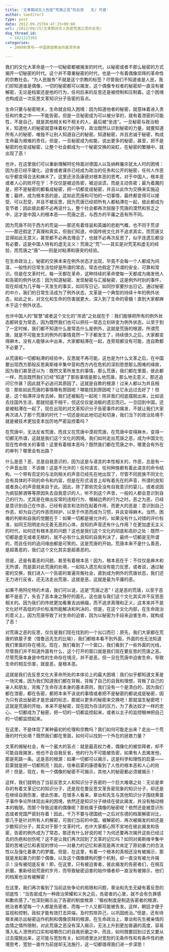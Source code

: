```yaml
---
title: '文革期间文人告密“荒唐之恶”的反思   文/ 可君'
author: sweditor3
type: post
date: 2012-09-25T04:47:25+00:00
url: /2012/09/25/文革期间文人告密荒唐之恶的反思/
dsq_thread_id:
  - 1921223393
categories:
  - 2009秋季号——中国家庭教会的属灵传承

---
```

我们的文化大革命是一个一切秘密都被揭发的时代，以秘密或者不那么秘密的方式揭开一切秘密的时代。这个并不尊重秘密的时代，也是一个有着偶像崇拜的革命性的宗教社会。“为人民服务”不就是这个宗教的标签？尽管我们不知道谁是人民，我们却知道谁是偶像，一切的秘密都可以揭发，这个偶像专权者的秘密却一直没有被解密，无论是档案还是他的行为，任何后来的反思还是被控制和压制着。这个困境也构成这一次反思文革知识分子告密的盲点。
  
生命只要与秘密相关，生命就会陷入困境：因为知道他者的秘密，就意味着进入责任和约束之中——不能告密。但是一旦秘密成为可以被分享的，就有着泄密的可能性，不是自己，就是其他相关和不相关的人，最后被“坐连”。一旦秘密与政治相关，知道他人的秘密就意味着权力的争夺，政治既然认识到秘密的力量，就要知道所有人的秘密，唯独不让别人知道自己的秘密。知道秘密，并且忠诚于秘密，构成生命最为艰难的责任。但是，一旦秘密成为权能，说出更多的秘密，甚至，把不是秘密的也变成秘密，让整个社会都成为一个秘密交换的染缸，在秘密的繁殖中，就出现了恶！
  
也许，在这里我们可以重新理解阿伦特面对德国人以及纳粹屠杀犹太人时的困境：因为恶已经平庸化，迫害或者谋杀已经成为政治的任务和公开的秘密，任何人作恶似乎都变得合法和麻木了。这里还涉及康德对根本恶的思考。对于中国人，根本恶或者人心的败坏在于：不仅仅是被迫告密，被迫说谎，而是主动告密；最为着魔的是，把不是秘密的都看成秘密，把一切都变成秘密，并且以此作为交换来实施迫害；最终，成为根本恶的是，这如此荒唐和可怕的一切事情，最终都变得可以接受、可以忍受，并且不被反思，因为荒唐已经把所有人都粘滞在一起，彼此都成为变节者；因此彼此都不必再说什么，整个社会都再次屈服于荒唐的漠然和贫乏之中，这才是中国人的根本恶——荒唐之恶，与西方的平庸之恶有所不同。
  
因为荒唐不同于西方的荒诞——那还有着怪诞和英雄的悲剧气概，也不同于荒谬——那还假定了真理和真实，但我们知道，中国传统文化并不追求真实，而荒唐又显得如此无意义，甚至都不必再去理会了，也就不必再次反思了，似乎连遗忘都没有必要，这是中国人特有的虚无主义！荒唐之“荒”——其实是对荒芜和虚无的经验，而荒唐之“唐”——则是对粘滞和唐突的经验。
  
在生命政治上，秘密的交换本来在例外状态才出现，毕竟不会每一个人都成为间谍，一般性的日常生活恰好是所谓的常态，常态也假定了所谓的安全、可靠和常识。但是在文革时代，每一天都在革命，这种持续的革命使每一天都成为揭发他人和告密的例外状态：因为知道秘密、发现秘密与汇报秘密，这是例外时刻的事件，现在却成为几乎每一天发生的事实，如同写日记，如同抄家要抄出日记。通过秘密的中介，我们的日常生活成为了例外状态，文革是一个典型的持续十年的例外状态，如此之长，对文化和生命的伤害就更大，深入到了生命的骨髓！直到大家都麻木于这个例外状态。
  
也许中国人的“智慧”或者这个文化的“吊诡”之处就在于：我们能够把所有的例外状态都转变为常态，因为既然我们也可以把任一常态立刻转变为例外状态，以至于到了一定时候，我们都不知道什么是常态什么是例外，这就是荒唐的根源。所谓荒唐，就是不可能发生的例外的事情竟然一下子都发生了，持续很久之后，大家都变得麻木，没有人能够从中出来，大家都粘滞在一起，连旁观都没有可能，连自欺都不必要了。
  
从荒唐和一切都粘滞的经验中，反思就不再可能，这也是为什么文革之后，在中国要出现西方那般反思奥斯维辛集中营和西方内在危机的深刻思想那么困难的缘故，因为我们甚至还以为：既然文革所发生的事情，那么荒唐，我们都在里面，彼此都一样，而且既然我们已经“知道”了那些事情是那么地荒唐，那么地无意义，那还追问它作甚？因此就不必追问其原因了。这就是自欺的根源！过来人都以为并且相信：那些如此荒唐的事情哪有原因呢？哪能找到原因呢？让它永远过去好了！但是，这个粘滞并没有去掉，我们还被黏在一起呢！除非我们彻底摆脱出来，比如说去往国外生活，那就彻底不相干，但这仅仅是消极的遗忘而已。一旦回到中国，还是被粘滞在一起了，现在出现的对文革知识分子告密事件的揭发，不就让我们大家再次进入了那个荒唐的时代？一切还是如此地切近和切身，我们当下的政治处境不就是被技术更加变本加厉地严密监控着吗？
  
在荒唐中，无法反省荒唐，而且又在荒唐中漠视荒唐，在荒唐中变得麻木，变得一切都无所谓，这就是我们这个文化的困境。我们如何走出荒唐之恶，成为中国文化现在性命攸关的事情！这里有着根本恶吗？既然我们都在荒唐之中，哪里会有外在的审判？哪里会有出路？
  
什么是恶？恶，总是自我意识的，因为这是与语言的本性相关的，作恶，总是有一个声音出现：不该做！这是不允许的！任何语言、任何种族都有着此语言的命令结构，一个带有否定的与法则相关的声音已经先在地出现了，尽管不同民族不同文化会有具体的不同的命令和内容，但是在形式语言上却有着先在的声音，所谓的良知或者良心的声音就来自于此。因此，除了那些完全没有自我意识的婴儿，或者说因为疯狂醉酒等等原因失去自我意识的人，听不到这个声音，一般的人都会意识到自己的行为，尤其是在做出反常的违规行为、僭越边界的行为之时。恶之为恶，已经是意识到自己在作恶，已经有语言和法则在起着作用，而更大的恶是：意识到自己作恶，却为自己的作恶而辩护，以至于作恶而成为习惯，并且变得麻木。当然，困难的判断和自我的觉醒在于：如果一切都是被允许的，如果没有什么对错的评价标准，如同王阳明走向无善无恶的心体，良知的声音还有什么作用？在更加虚无主义的时代，如何还有根本恶的问题？这也是我们这个文化的彻底和高妙之处：既然一切都是虚无或者无根的，就不必有什么良知的自我判决了，最终一切都是无所谓的，而且任何的追问缘由都是可笑的。这是荒唐的开始。荒唐本来不是什么善恶，是超善恶的，我们这个文化其实是超善恶的。
  
但是，还是有着恶的问题，甚至有着根本恶！因为，根本恶在于：不仅仅是麻木和无所谓，而是面对此荒唐的处境，一起陷入遗忘和没有能力反思，或者说，通过秘密的交换，我们进入一个告密的普遍背叛社会，直到成为例外的荒唐状态，我们还无力进行反省，还无法走出荒唐，这就是恶，这就是最为平庸的恶。
  
如果不用阿伦特的术语，我们可以说，这是“荒唐之恶”！这是恶的荒唐，以至于恶都不是恶了，失去了恶本身之狰狞的面孔，这也是与我们这个文化其实并不反思恶相关的。因为我们的传统更加看重吉凶祸福，而不追求真理和正义，这本来并不是文化好坏高低的评价标准所能解决和判决的，但是，在这个文化内部，在生命政治的意义上，因为荒唐导致了对生命的迫害，因为以秘密为手段来迫害生命，就构成了恶！
  
对荒唐之恶的反思，仅仅是我们现在找到的一个出口而已：原先，我们大家都在荒唐的铁屋子里（借鲁迅先生的比喻），我们都根本看不到外面，外面的也无法知道我们里面的存在境况。现在，我们看到了一个窗口，我们看到了一些外面的光线，尽管我们并不知道外面有什么，这个打开的窗口就是我们现在要反思的荒唐之恶。尽管荒唐本身是中性的生命存在境况，并不是恶，但一旦在荒唐中迫害生命，导致生命的相互伤害，就是恶，是根本恶。
  
这就是我们去反思文化大革命所处的本体论上的最大困境：我们似乎都知道文革是一场灾难，因为我们知道我们都在背叛，背叛了自己的自我和理想，背叛了自己的亲人和朋友，背叛了生命存活本身的基本原则，我们没有一个是清白的，因为我们都在泄密，都在告密，都把本来不该说的事情或者把不是秘密的都说成是秘密，因为只有说出秘密才是忠诚的标志，那就以更多的秘密来交换吧！那就滋生秘密吧！这就是荒唐的开始，本来不是秘密，现在因为存活的压力，为了表达奴才一样的忠心，一切都成为了秘密，把一切的一切都监控起来，或者以主子的监控眼神把自己的一切都监控起来。
  
在这里，不是体现了某种最初的伦理和宗教吗？我们如何可能走出来？走出一个荒唐的时代处境？既然我们都在里面，如何可以找到一个外在的拯救力量？
  
文革的揭秘社会，有一个最大的盲点：就是最高权力者，偶像化的被崇拜者，却不可能自我揭发，他也不会自我反省，他的行为不可能被告密，如果有人去揭发他，那是死路一条。这是恶的根源：如果一切都可以揭示，这是科学和理性的启蒙——启蒙就是把一切都照亮！因此，信奉启蒙的康德看到了人性的根本恶和人心的败坏！但是，现在，有一个偶像的秘密不可揭示，其他人的秘密都必须被揭示！
  
这样，我们就明白了当前反思文人和知识分子告密的一个巨大难堪之处：无论是幸存的有着文革记忆的知识分子，还是现在要反思文革告密现象的知识分子，却还是在继续自我伤害，彼此伤害。在很多人看来，章诒和先生与其他知识分子围绕黄苗子事件争论所体现出来的困境，依然还是知识分子继续在彼此揭发，并没有触动根本的极限。而那个导致迫害的偶像呢？那些属于偶像的秘密呢？依然还是被意识形态或者党国严密封存着！因此，千万不要与德国统一之后对东德的档案解密对比，那几乎是针对所有人的解密，可我们当前的中国，被解密的、再次被揭发的却还是少数知识分子，其实对于那个文革时代，也许大家都心照不宣地在彼此揭发和告密，告密的例外成为了常态，那还有什么好说的呢？为何还要再次揭开这些已经过去的伤疤和创伤呢？这不是让我们再次回到了文革的记忆吗？如同对奥斯维辛集中营的苦难记忆和表现的悖论——对暴力的记忆和表现是再次肯定了原初暴力的合法性以及强化着暴力的梦魇。但是，在这里，有着一个根本的真相还没有被揭示，那就是发起暴力的那个偶像，以及这个偶像建构的整个机制，却一直没有被允许揭示！没有被彻底反省！即，在这里，只有被迫害者，彼此揭发的告密者们，在相互折磨，重新经验荒唐的岁月，而导致秘密迫害的始作俑者却一直没有被揭示，他们的档案也没有被解密！
  
在这里，我们再次看到了当前这些争论的局限和问题，章诒和先生无疑有着反思的彻底性：“当告密成为一种政治荣耀和义务之后，告密者的心里，就不会有负罪感和歉疚感了。”也深刻揭示出了告密的制度根源：“极权制度是制造告密者的根源，统治者希望每一个人都是告密者，而每一个人又都可能被告发。这样，朝廷才便于监视和控制，政权才能有效打击异端，及时剪除异己，以巩固统治。”但是，还有待根本揭示出秘密运作机制和偶像崇拜的根源，在生命政治上，章诒和先生被亲情的血情之情所限制，对此荒唐之恶没有深入揭示，无法上升到更加普遍的高度，容易落入私人泄愤的口实和咀嚼伤口的自我折磨之中，而且，如何既要回到过去又要从过去摆脱出来，这可能与宽恕有关，如同德里达对宽恕的无条件性和有条件性的绝境思考，宽恕一直作为前提却无法施行，这一切都值得我们进一步深思！